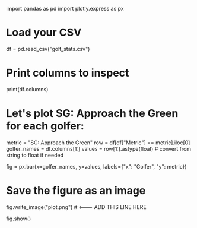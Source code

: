 import pandas as pd
import plotly.express as px

# Load your CSV
df = pd.read_csv("golf_stats.csv")

# Print columns to inspect
print(df.columns)

# Let's plot SG: Approach the Green for each golfer:
metric = "SG: Approach the Green"
row = df[df["Metric"] == metric].iloc[0]
golfer_names = df.columns[1:]
values = row[1:].astype(float)  # convert from string to float if needed

fig = px.bar(x=golfer_names, y=values, labels={"x": "Golfer", "y": metric})

# Save the figure as an image
fig.write_image("plot.png")  # <--- ADD THIS LINE HERE

fig.show()
